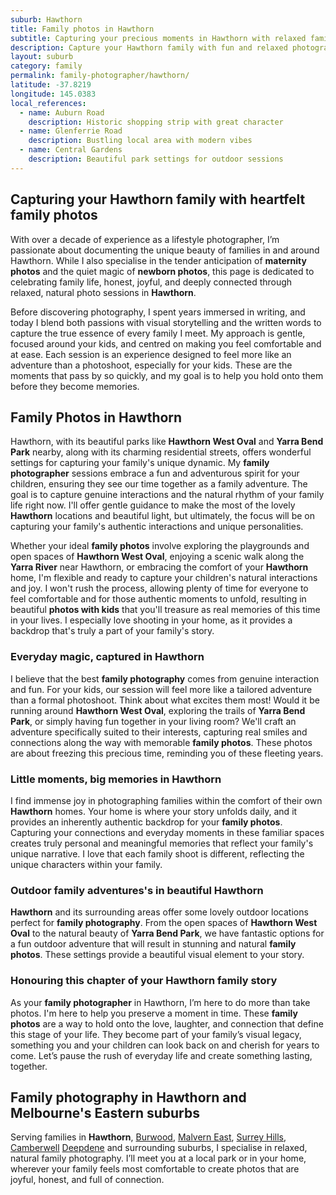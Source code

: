 ```yaml
---
suburb: Hawthorn
title: Family photos in Hawthorn
subtitle: Capturing your precious moments in Hawthorn with relaxed family photos
description: Capture your Hawthorn family with fun and relaxed photography. Family sessions are available in your home or at scenic Melbourne locations.
layout: suburb
category: family
permalink: family-photographer/hawthorn/
latitude: -37.8219
longitude: 145.0383
local_references:
  - name: Auburn Road
    description: Historic shopping strip with great character
  - name: Glenferrie Road
    description: Bustling local area with modern vibes
  - name: Central Gardens
    description: Beautiful park settings for outdoor sessions
---
```


## Capturing your Hawthorn family with heartfelt family photos

With over a decade of experience as a lifestyle photographer, I’m passionate about documenting the unique beauty of families in and around Hawthorn. While I also specialise in the tender anticipation of **maternity photos** and the quiet magic of **newborn photos**, this page is dedicated to celebrating family life, honest, joyful, and deeply connected through relaxed, natural photo sessions in **Hawthorn**.

Before discovering photography, I spent years immersed in writing, and today I blend both passions with visual storytelling and the written words to capture the true essence of every family I meet. My approach is gentle, focused around your kids, and centred on making you feel comfortable and at ease. Each session is an experience designed to feel more like an adventure than a photoshoot, especially for your kids. These are the moments that pass by so quickly, and my goal is to help you hold onto them before they become memories.

## Family Photos in Hawthorn

Hawthorn, with its beautiful parks like **Hawthorn West Oval** and **Yarra Bend Park** nearby, along with its charming residential streets, offers wonderful settings for capturing your family's unique dynamic. My **family photographer** sessions embrace a fun and adventurous spirit for your children, ensuring they see our time together as a family adventure. The goal is to capture genuine interactions and the natural rhythm of your family life right now. I'll offer gentle guidance to make the most of the lovely **Hawthorn** locations and beautiful light, but ultimately, the focus will be on capturing your family's authentic interactions and unique personalities.

Whether your ideal **family photos** involve exploring the playgrounds and open spaces of **Hawthorn West Oval**, enjoying a scenic walk along the **Yarra River** near Hawthorn, or embracing the comfort of your **Hawthorn** home, I'm flexible and ready to capture your children's natural interactions and joy. I won't rush the process, allowing plenty of time for everyone to feel comfortable and for those authentic moments to unfold, resulting in beautiful **photos with kids** that you'll treasure as real memories of this time in your lives. I especially love shooting in your home, as it provides a backdrop that's truly a part of your family's story.

### Everyday magic, captured in Hawthorn

I believe that the best **family photography** comes from genuine interaction and fun. For your kids, our session will feel more like a tailored adventure than a formal photoshoot. Think about what excites them most! Would it be running around **Hawthorn West Oval**, exploring the trails of **Yarra Bend Park**, or simply having fun together in your living room? We'll craft an adventure specifically suited to their interests, capturing real smiles and connections along the way with memorable **family photos**. These photos are about freezing this precious time, reminding you of these fleeting years.

### Little moments, big memories in Hawthorn

I find immense joy in photographing families within the comfort of their own **Hawthorn** homes. Your home is where your story unfolds daily, and it provides an inherently authentic backdrop for your **family photos**. Capturing your connections and everyday moments in these familiar spaces creates truly personal and meaningful memories that reflect your family's unique narrative. I love that each family shoot is different, reflecting the unique characters within your family.

### Outdoor family adventures's in beautiful Hawthorn

**Hawthorn** and its surrounding areas offer some lovely outdoor locations perfect for **family photography**. From the open spaces of **Hawthorn West Oval** to the natural beauty of **Yarra Bend Park**, we have fantastic options for a fun outdoor adventure that will result in stunning and natural **family photos**. These settings provide a beautiful visual element to your story.

### Honouring this chapter of your Hawthorn family story

As your **family photographer** in Hawthorn, I’m here to do more than take photos. I'm here to help you preserve a moment in time. These **family photos** are a way to hold onto the love, laughter, and connection that define this stage of your life. They become part of your family’s visual legacy, something you and your children can look back on and cherish for years to come. Let’s pause the rush of everyday life and create something lasting, together.

## Family photography in Hawthorn and Melbourne's Eastern suburbs

Serving families in **Hawthorn**, [Burwood](/family-photos/burwood/), [Malvern East](/family-photos/malvern-east/), [Surrey Hills](/family-photos/surrey-hills/), [Camberwell](/family-photos/camberwell/) [Deepdene](/family-photos/deepdene/) and surrounding suburbs, I specialise in relaxed, natural family photography. I’ll meet you at a local park or in your home, wherever your family feels most comfortable to create photos that are joyful, honest, and full of connection.
